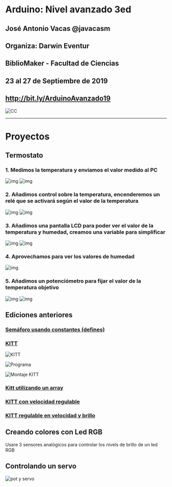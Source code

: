 # Arduino: Nivel avanzado 3ed


## José Antonio Vacas @javacasm
## Organiza: Darwin Eventur
## BiblioMaker - Facultad de Ciencias
## 23 al 27 de Septiembre de 2019

## http://bit.ly/ArduinoAvanzado19

![CC](./images/Licencia_CC_peque.png)

* * *

# Proyectos

## Termostato

### 1. Medimos la temperatura y enviamos el valor medido al PC 

![img](./images/Montaje-medida-temperatura.png)
![img](./images/Programa-medida-temperatura.png)

### 2. Añadimos control sobre la temperatura, encenderemos un relé que se activará según el valor de la temperatura

![img](./images/Montaje-Control-Temperatura.png)
![img](./images/Programa-Control-Temperatura.png)

### 3. Añadimos una pantalla LCD para poder ver el valor de la temperatura y humedad, creamos una variable para simplificar

![img](./images/Control-temperatura-LCD.png)
![img](./images/Montaje-Control-Temperatura-LCD.png)


### 4. Aprovechamos para ver los valores de humedad
![img](./images/Programa-Control-Temperatura-Humedad-LCD.png)

### 5. Añadimos un potenciómetro para fijar el valor de la temperatura objetivo
![img](./images/Programa-Control-Temperatura-LCD-regulable.png)
![img](./images/Montaje-Control-Temperatura-LCD-regulable.png)

## Ediciones anteriores

### [Semáforo usando constantes (defines)](./proyectos/Semaforo_define/Semaforo_define.ino)

### [KITT](proyectos/kitt/kitt.ino)

![KITT](http://wallpapercave.com/wp/EXZQNq7.gif)

![Programa](./images/Programa-Kitt-regulable.png)

![Montaje KITT](./images/montajeKITT.jpg)

### [Kitt utilizando un array](./proyectos/kitt_array/kitt_array.ino)

### [KITT con velocidad regulable](.proyectos/kitt_regulable_miEspera/kitt_regulable_miEspera.ino)

### [KITT regulable en velocidad y brillo](./proyectos/kitt_regulable_miEspera_ldr/kitt_regulable_miEspera_ldr.ino)

## Creando colores con Led RGB 

Usare 3 sensores analógicos para controlar los nivels de brillo de un led RGB

## Controlando un servo

![pot y servo](https://www.prometec.net/wp-content/uploads/2016/05/montaje-servo-potenci%C3%B3metro.png)
